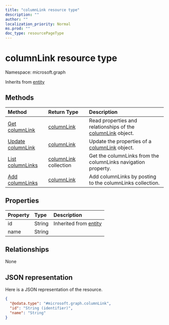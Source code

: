 ```yaml
---
title: "columnLink resource type"
description: ""
author: ""
localization_priority: Normal
ms.prod: ""
doc_type: resourcePageType
---
```


# columnLink resource type


Namespace: microsoft.graph




Inherits from [entity](../resources/entity.md)

## Methods
|Method|Return Type|Description|
|:---|:---|:---|
|[Get columnLink](../api/columnlink-get.md)|[columnLink](../resources/columnlink.md)|Read properties and relationships of the [columnLink](../resources/columnlink.md) object.|
|[Update columnLink](../api/columnlink-update.md)|[columnLink](../resources/columnlink.md)|Update the properties of a [columnLink](../resources/columnlink.md) object.|
|[List columnLinks](../api/contenttype-list-columnlinks.md)|[columnLink](../resources/columnlink.md) collection|Get the columnLinks from the columnLinks navigation property.|
|[Add columnLinks](../api/contenttype-post-columnlinks.md)|[columnLink](../resources/columnlink.md)|Add columnLinks by posting to the columnLinks collection.|

## Properties
|Property|Type|Description|
|:---|:---|:---|
|id|String| Inherited from [entity](../resources/entity.md)|
|name|String||

## Relationships
None

## JSON representation
Here is a JSON representation of the resource.
<!-- {
  "blockType": "resource",
  "keyProperty": "id",
  "@odata.type": "microsoft.graph.columnLink",
  "baseType": "microsoft.graph.entity",
  "openType": false
}
-->
``` json
{
  "@odata.type": "#microsoft.graph.columnLink",
  "id": "String (identifier)",
  "name": "String"
}
```

